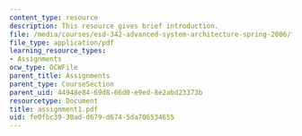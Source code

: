 ```yaml
---
content_type: resource
description: This resource gives brief introduction.
file: /media/courses/esd-342-advanced-system-architecture-spring-2006/fe0fbc3930add679d6745da706534655_assignment1.pdf
file_type: application/pdf
learning_resource_types:
- Assignments
ocw_type: OCWFile
parent_title: Assignments
parent_type: CourseSection
parent_uid: 44948e84-69d8-66d0-e9ed-8e2abd23373b
resourcetype: Document
title: assignment1.pdf
uid: fe0fbc39-30ad-d679-d674-5da706534655
---
```

